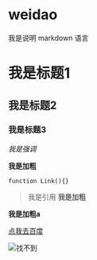 # weidao
我是说明 
markdown 语言
# 我是标题1
## 我是标题2
### 我是标题3
*我是强调*

**我是加粗**

`function Link(){}`
>我是引用
**我是加粗**

**我是加粗a**

[点我去百度](http://www.baidu.com)

![找不到](http://tupian.enterdesk.com/2013/xll/012/26/3/7.jpg)
